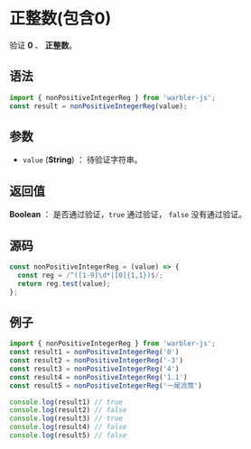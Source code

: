 

# 正整数(包含0)

验证 **0** 、 **正整数**。

## 语法

```js
import { nonPositiveIntegerReg } from 'warbler-js';
const result = nonPositiveIntegerReg(value);
```

## 参数

- `value` (**String**) ： 待验证字符串。

## 返回值

**Boolean** ： 是否通过验证，`true` 通过验证， `false` 没有通过验证。

## 源码

```js
const nonPositiveIntegerReg = (value) => {
  const reg = /^([1-9]\d*|[0]{1,1})$/;
  return reg.test(value);
};
```

## 例子

```js
import { nonPositiveIntegerReg } from 'warbler-js';
const result1 = nonPositiveIntegerReg('0')
const result2 = nonPositiveIntegerReg('-3')
const result3 = nonPositiveIntegerReg('4')
const result4 = nonPositiveIntegerReg('1.1')
const result5 = nonPositiveIntegerReg('一尾流莺')

console.log(result1) // true
console.log(result2) // false
console.log(result3) // true
console.log(result4) // false
console.log(result5) // false
```
